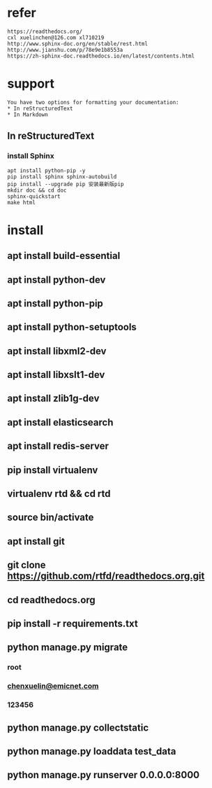 # refer
	https://readthedocs.org/
	cxl xuelinchen@126.com xl710219
	http://www.sphinx-doc.org/en/stable/rest.html
	http://www.jianshu.com/p/78e9e1b8553a
	https://zh-sphinx-doc.readthedocs.io/en/latest/contents.html

# support
	You have two options for formatting your documentation:
	* In reStructuredText
	* In Markdown
## In reStructuredText
### install Sphinx
	apt install python-pip -y
	pip install sphinx sphinx-autobuild
	pip install --upgrade pip 安装最新版pip
	mkdir doc && cd doc
	sphinx-quickstart
	make html

# install
## apt install build-essential
## apt install python-dev
## apt install python-pip
## apt install python-setuptools
## apt install libxml2-dev
## apt install libxslt1-dev
## apt install zlib1g-dev
## apt install elasticsearch
## apt install redis-server
## pip install virtualenv
## virtualenv rtd && cd rtd
## source bin/activate
## apt install git
## git clone https://github.com/rtfd/readthedocs.org.git
## cd readthedocs.org
## pip install -r requirements.txt
## python manage.py migrate
### root
### chenxuelin@emicnet.com
### 123456
## python manage.py collectstatic
## python manage.py loaddata test_data
## python manage.py runserver 0.0.0.0:8000

	